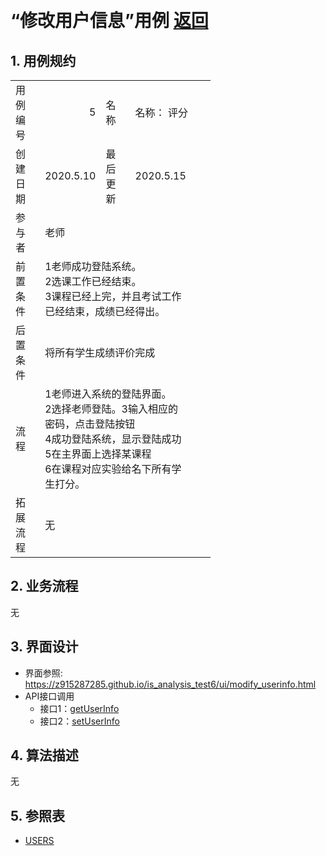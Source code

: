 ﻿﻿<!-- markdownlint-disable MD033-->
<!-- 禁止MD033类型的警告 https://www.npmjs.com/package/markdownlint -->

# “修改用户信息”用例 [返回](../README.md)
## 1. 用例规约
<table border=0 cellpadding=0 cellspacing=0 width=320 style='border-collapse:
 collapse;table-layout:fixed;width:240pt'>
 <col width=64 span=5 style='width:48pt'>
 <tr height=18 style='height:13.8pt'>
  <td height=18 width=64 style='height:13.8pt;width:48pt'>用例编号</td>
  <td align=right width=64 style='width:48pt'>5</td>
  <td width=64 style='width:48pt'>名称</td>
  <td colspan=2 width=128 style='mso-ignore:colspan;width:96pt'>名称：	评分</td>
 </tr>
 <tr height=18 style='height:13.8pt'>
  <td height=18 style='height:13.8pt'>创建日期</td>
  <td>2020.5.10</td>
  <td>最后更新<span style='display:none'>日期</span></td>
  <td>2020.5.15</td>
  <td></td>
 </tr>
 <tr height=18 style='height:13.8pt'>
  <td height=18 style='height:13.8pt'>参与者</td>
  <td colspan=3>老师</td>
  <td></td>
 </tr>
 <tr height=18 style='height:13.8pt'>
  <td height=18 style='height:13.8pt'>前置条件</td>
  <td colspan=3 class=xl65 width=192 style='width:144pt'>1老师成功登陆系统。<br>
    2选课工作已经结束。<br>
    3课程已经上完，并且考试工作已经结束，成绩已经得出。</td>
  <td></td>
 </tr>
 <tr height=18 style='height:13.8pt'>
  <td height=18 style='height:13.8pt'>后置条件</td>
  <td colspan=3>将所有学生成绩评价完成</td>
  <td></td>
 </tr>
 <tr height=18 style='height:13.8pt'>
  <td height=18 style='height:13.8pt'>流程</td>
  <td colspan=3 class=xl65 width=192 style='width:144pt'>1老师进入系统的登陆界面。<br>
    2选择老师登陆。3输入相应的密码，点击登陆按钮<br>
    4成功登陆系统，显示登陆成功<br>
    5在主界面上选择某课程<br>
    6在课程对应实验给名下所有学生打分。</td>
  <td></td>
 </tr>
 <tr height=18 style='height:13.8pt'>
  <td height=18 style='height:13.8pt'>拓展流程</td>
  <td colspan=3 class=xl65 width=192 style='width:144pt'>无</td>
  <td></td>
 </tr>
 <![if supportMisalignedColumns]>
 <tr height=0 style='display:none'>
  <td width=64 style='width:48pt'></td>
  <td width=64 style='width:48pt'></td>
  <td width=64 style='width:48pt'></td>
  <td width=64 style='width:48pt'></td>
  <td width=64 style='width:48pt'></td>
 </tr>
 <![endif]>
</table>

## 2. 业务流程
无

## 3. 界面设计
- 界面参照: https://z915287285.github.io/is_analysis_test6/ui/modify_userinfo.html
- API接口调用
    - 接口1：[getUserInfo](../接口/getUserInfo.md)
    - 接口2：[setUserInfo](../接口/setUserInfo.md)
    
## 4. 算法描述
无
    
## 5. 参照表
- [USERS](../DataBase.md/#USERS)

